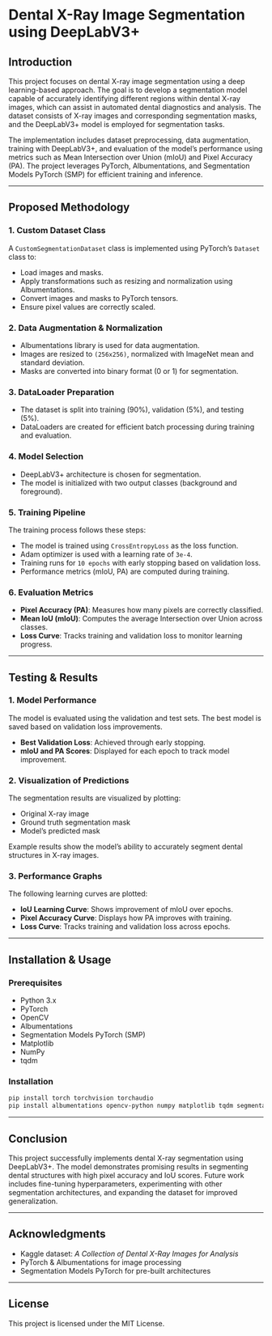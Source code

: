 # Dental X-Ray Image Segmentation using DeepLabV3+

## Introduction

This project focuses on dental X-ray image segmentation using a deep learning-based approach. The goal is to develop a segmentation model capable of accurately identifying different regions within dental X-ray images, which can assist in automated dental diagnostics and analysis. The dataset consists of X-ray images and corresponding segmentation masks, and the DeepLabV3+ model is employed for segmentation tasks.

The implementation includes dataset preprocessing, data augmentation, training with DeepLabV3+, and evaluation of the model’s performance using metrics such as Mean Intersection over Union (mIoU) and Pixel Accuracy (PA). The project leverages PyTorch, Albumentations, and Segmentation Models PyTorch (SMP) for efficient training and inference.

---

## Proposed Methodology

### 1. Custom Dataset Class
A `CustomSegmentationDataset` class is implemented using PyTorch’s `Dataset` class to:
- Load images and masks.
- Apply transformations such as resizing and normalization using Albumentations.
- Convert images and masks to PyTorch tensors.
- Ensure pixel values are correctly scaled.

### 2. Data Augmentation & Normalization
- Albumentations library is used for data augmentation.
- Images are resized to `(256x256)`, normalized with ImageNet mean and standard deviation.
- Masks are converted into binary format (0 or 1) for segmentation.

### 3. DataLoader Preparation
- The dataset is split into training (90%), validation (5%), and testing (5%).
- DataLoaders are created for efficient batch processing during training and evaluation.

### 4. Model Selection
- DeepLabV3+ architecture is chosen for segmentation.
- The model is initialized with two output classes (background and foreground).

### 5. Training Pipeline
The training process follows these steps:
- The model is trained using `CrossEntropyLoss` as the loss function.
- Adam optimizer is used with a learning rate of `3e-4`.
- Training runs for `10 epochs` with early stopping based on validation loss.
- Performance metrics (mIoU, PA) are computed during training.

### 6. Evaluation Metrics
- **Pixel Accuracy (PA)**: Measures how many pixels are correctly classified.
- **Mean IoU (mIoU)**: Computes the average Intersection over Union across classes.
- **Loss Curve**: Tracks training and validation loss to monitor learning progress.

---

## Testing & Results

### 1. Model Performance
The model is evaluated using the validation and test sets. The best model is saved based on validation loss improvements.
- **Best Validation Loss**: Achieved through early stopping.
- **mIoU and PA Scores**: Displayed for each epoch to track model improvement.

### 2. Visualization of Predictions
The segmentation results are visualized by plotting:
- Original X-ray image
- Ground truth segmentation mask
- Model’s predicted mask

Example results show the model’s ability to accurately segment dental structures in X-ray images.

### 3. Performance Graphs
The following learning curves are plotted:
- **IoU Learning Curve**: Shows improvement of mIoU over epochs.
- **Pixel Accuracy Curve**: Displays how PA improves with training.
- **Loss Curve**: Tracks training and validation loss across epochs.

---

## Installation & Usage

### Prerequisites
- Python 3.x
- PyTorch
- OpenCV
- Albumentations
- Segmentation Models PyTorch (SMP)
- Matplotlib
- NumPy
- tqdm

### Installation
```bash
pip install torch torchvision torchaudio
pip install albumentations opencv-python numpy matplotlib tqdm segmentation-models-pytorch
```

---

## Conclusion
This project successfully implements dental X-ray segmentation using DeepLabV3+. The model demonstrates promising results in segmenting dental structures with high pixel accuracy and IoU scores. Future work includes fine-tuning hyperparameters, experimenting with other segmentation architectures, and expanding the dataset for improved generalization.

---

## Acknowledgments
- Kaggle dataset: *A Collection of Dental X-Ray Images for Analysis*
- PyTorch & Albumentations for image processing
- Segmentation Models PyTorch for pre-built architectures

---

## License
This project is licensed under the MIT License.

